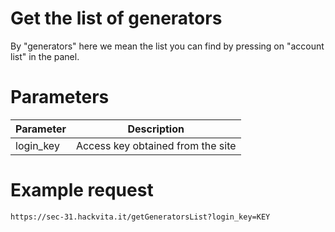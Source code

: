 # Get the list of generators

By "generators" here we mean the list you can find by pressing on "account list" in the panel.

# Parameters

Parameter | Description
--------- | -----------
login_key | Access key obtained from the site

# Example request

`https://sec-31.hackvita.it/getGeneratorsList?login_key=KEY`
